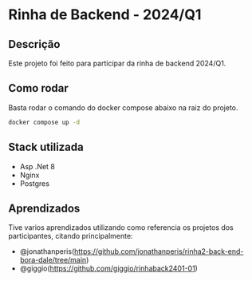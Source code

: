 # Rinha de Backend - 2024/Q1

## Descrição

Este projeto foi feito para participar da rinha de backend 2024/Q1.

## Como rodar

Basta rodar o comando do docker compose abaixo na raiz do projeto.

```bash
docker compose up -d
```

## Stack utilizada

- Asp .Net 8
- Nginx
- Postgres

## Aprendizados

Tive varios aprendizados utilizando como referencia os projetos dos participantes, citando principalmente:

 - @jonathanperis(https://github.com/jonathanperis/rinha2-back-end-bora-dale/tree/main)
 - @giggio(https://github.com/giggio/rinhaback2401-01)
